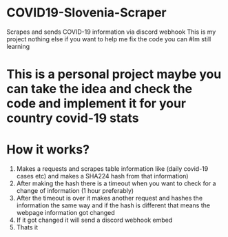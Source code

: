 # COVID19-Slovenia-Scraper
Scrapes and sends COVID-19 information via discord webhook
This is my project nothing else if you want to help me fix the code you can 
#Im still learning


# This is a personal project maybe you can take the idea and check the code and implement it for your country covid-19 stats

# How it works?

1. Makes a requests and scrapes table information like (daily covid-19 cases etc) and makes a SHA224 hash from that information)
2. After making the hash there is a timeout when you want to check for a change of information (1 hour preferably)
3. After the timeout is over it makes another request and hashes the information the same way and if the hash is different that means the webpage information got changed 
4. If it got changed it will send a discord webhook embed
5. Thats it



